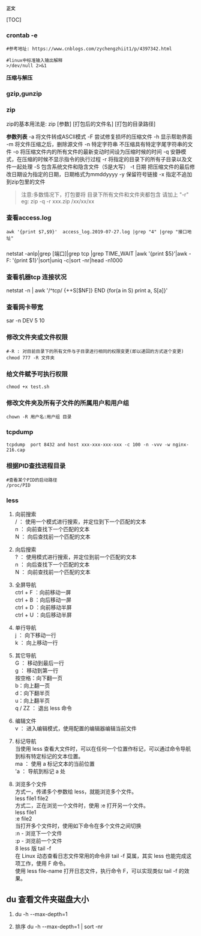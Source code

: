 **`正文`**

[TOC]


### crontab -e
```shell
#参考地址: https://www.cnblogs.com/zychengzhiit1/p/4397342.html

#linux中标准输入输出解释 
>/dev/null 2>&1

```

**压缩与解压**
### gzip,gunzip

### zip
zip的基本用法是: zip [参数] [打包后的文件名] [打包的目录路径]

**参数列表**
-a 将文件转成ASCII模式
-F 尝试修复损坏的压缩文件
-h 显示帮助界面
-m 将文件压缩之后，删除源文件
-n 特定字符串 不压缩具有特定字尾字符串的文件
-o 将压缩文件内的所有文件的最新变动时间设为压缩时候的时间
-q 安静模式，在压缩的时候不显示指令的执行过程
-r 将指定的目录下的所有子目录以及文件一起处理
-S 包含系统文件和隐含文件（S是大写）
-t 日期 把压缩文件的最后修改日期设为指定的日期，日期格式为mmddyyyy
-y 保留符号链接
-x 指定不追加到zip包里的文件

>注意:多数情况下，打包要将 目录下所有文件和文件夹都包含 请加上 "-r"  
eg: zip -q -r xxx.zip /xx/xx/xx



### 查看access.log
```shell
awk '{print $7,$9}'  access_log.2019-07-27.log |grep "4" |grep "接口地址"
```


### 
netstat -anlp|grep [端口]|grep tcp |grep TIME_WAIT |awk '{print $5}'|awk -F: '{print $1}'|sort|uniq -c|sort -nr|head -n1000


### 查看机器tcp 连接状况
netstat -n | awk '/^tcp/ {++S[$NF]} END {for(a in S) print a, S[a]}'

### 查看网卡带宽
sar -n DEV 5 10


### 修改文件夹或文件权限
```shell
#-R : 对目前目录下的所有文件与子目录进行相同的权限变更(即以递回的方式逐个变更)
chmod 777 -R 文件夹

```

### 给文件赋予可执行权限
```shell
chmod +x test.sh 
```

### 修改文件夹及所有子文件的所属用户和用户组
```shell
chown -R 用户名:用户组 目录
```


### tcpdump
```shell
tcpdump  port 8432 and host xxx-xxx-xxx-xxx -c 100 -n -vvv -w nginx-216.cap
```


### 根据PID查找进程目录
```shell
#查看某个PID的启动路径
/proc/PID
```


### less

1. 向前搜索     
/ ： 使用一个模式进行搜索，并定位到下一个匹配的文本     
n ： 向前查找下一个匹配的文本   
N ： 向后查找前一个匹配的文本 

2. 向后搜索     
? ： 使用模式进行搜索，并定位到前一个匹配的文本         
n ： 向后查找下一个匹配的文本       
N ： 向前查找前一个匹配的文本       

3. 全屏导航     
ctrl + F ：向前移动一屏         
ctrl + B ：向后移动一屏         
ctrl + D ：向前移动半屏         
ctrl + U ：向后移动半屏 

4. 单行导航      
j ： 向下移动一行       
k ： 向上移动一行       

5. 其它导航     
G ： 移动到最后一行     
g ： 移动到第一行       
按空格：向下翻一页      
b：向上翻一页       
d：向下翻半页       
u：向上翻半页       
q / ZZ ： 退出 less 命令        

6. 编辑文件      
v ： 进入编辑模式，使用配置的编辑器编辑当前文件

7. 标记导航      
当使用 less 查看大文件时，可以在任何一个位置作标记，可以通过命令导航到标有特定标记的文本位置。      
ma ： 使用 a 标记文本的当前位置     
'a ： 导航到标记 a 处       

8. 浏览多个文件     
方式一，传递多个参数给 less，就能浏览多个文件。     
less file1 file2        
方式二，正在浏览一个文件时，使用 :e 打开另一个文件。        
less file1      
:e file2        
当打开多个文件时，使用如下命令在多个文件之间切换        
:n - 浏览下一个文件     
:p - 浏览前一个文件     
8  less 版 tail -f      
在 Linux 动态查看日志文件常用的命令非 tail -f 莫属，其实 less 也能完成这项工作，使用 F 命令。       
使用 less file-name 打开日志文件，执行命令 F，可以实现类似 tail -f 的效果。     


## du 查看文件夹磁盘大小
1. du -h --max-depth=1

2. 排序
du -h --max-depth=1 | sort -nr